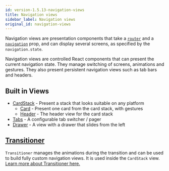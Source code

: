 ```yaml
---
id: version-1.5.13-navigation-views
title: Navigation views
sidebar_label: Navigation views
original_id: navigation-views
---
```


Navigation views are presentation components that take a [`router`](/docs/routers) and a [`navigation`](/docs/navigation-prop) prop, and can display several screens, as specified by the `navigation.state`.

Navigation views are controlled React components that can present the current navigation state. They manage switching of screens, animations and gestures. They also present persistent navigation views such as tab bars and headers.

## Built in Views

- [CardStack](https://github.com/react-community/react-navigation/blob/master/src/views/CardStack/CardStack.js) - Present a stack that looks suitable on any platform
    + [Card](https://github.com/react-community/react-navigation/blob/master/src/views/CardStack/Card.js) - Present one card from the card stack, with gestures
    + [Header](https://github.com/react-community/react-navigation/blob/master/src/views/Header/Header.js) - The header view for the card stack
- [Tabs](https://github.com/react-community/react-navigation/blob/master/src/views/TabView/TabView.js) - A configurable tab switcher / pager
- [Drawer](https://github.com/react-community/react-navigation/blob/master/src/views/Drawer/DrawerView.js) - A view with a drawer that slides from the left


## [Transitioner](/docs/transitioner)

`Transitioner` manages the animations during the transition and can be used to build fully custom navigation views. It is used inside the `CardStack` view. [Learn more about Transitioner here.](/docs/transitioner)
